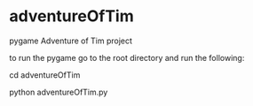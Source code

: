 # adventureOfTim
pygame Adventure of Tim project

to run the pygame go to the root directory and run the following:

cd adventureOfTim

python adventureOfTim.py
